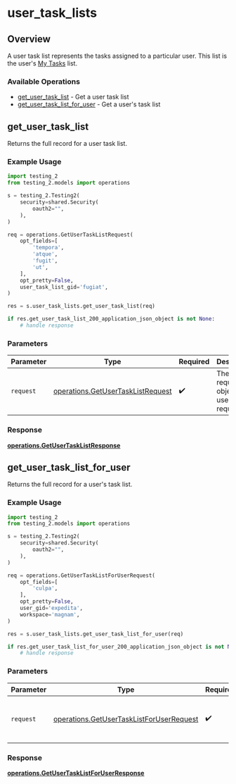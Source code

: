 # user_task_lists

## Overview

A user task list represents the tasks assigned to a particular user. This list is the user's [My Tasks](https://asana.com/guide/help/fundamentals/my-tasks) list.

### Available Operations

* [get_user_task_list](#get_user_task_list) - Get a user task list
* [get_user_task_list_for_user](#get_user_task_list_for_user) - Get a user's task list

## get_user_task_list

Returns the full record for a user task list.

### Example Usage

```python
import testing_2
from testing_2.models import operations

s = testing_2.Testing2(
    security=shared.Security(
        oauth2="",
    ),
)

req = operations.GetUserTaskListRequest(
    opt_fields=[
        'tempora',
        'atque',
        'fugit',
        'ut',
    ],
    opt_pretty=False,
    user_task_list_gid='fugiat',
)

res = s.user_task_lists.get_user_task_list(req)

if res.get_user_task_list_200_application_json_object is not None:
    # handle response
```

### Parameters

| Parameter                                                                              | Type                                                                                   | Required                                                                               | Description                                                                            |
| -------------------------------------------------------------------------------------- | -------------------------------------------------------------------------------------- | -------------------------------------------------------------------------------------- | -------------------------------------------------------------------------------------- |
| `request`                                                                              | [operations.GetUserTaskListRequest](../../models/operations/getusertasklistrequest.md) | :heavy_check_mark:                                                                     | The request object to use for the request.                                             |


### Response

**[operations.GetUserTaskListResponse](../../models/operations/getusertasklistresponse.md)**


## get_user_task_list_for_user

Returns the full record for a user's task list.

### Example Usage

```python
import testing_2
from testing_2.models import operations

s = testing_2.Testing2(
    security=shared.Security(
        oauth2="",
    ),
)

req = operations.GetUserTaskListForUserRequest(
    opt_fields=[
        'culpa',
    ],
    opt_pretty=False,
    user_gid='expedita',
    workspace='magnam',
)

res = s.user_task_lists.get_user_task_list_for_user(req)

if res.get_user_task_list_for_user_200_application_json_object is not None:
    # handle response
```

### Parameters

| Parameter                                                                                            | Type                                                                                                 | Required                                                                                             | Description                                                                                          |
| ---------------------------------------------------------------------------------------------------- | ---------------------------------------------------------------------------------------------------- | ---------------------------------------------------------------------------------------------------- | ---------------------------------------------------------------------------------------------------- |
| `request`                                                                                            | [operations.GetUserTaskListForUserRequest](../../models/operations/getusertasklistforuserrequest.md) | :heavy_check_mark:                                                                                   | The request object to use for the request.                                                           |


### Response

**[operations.GetUserTaskListForUserResponse](../../models/operations/getusertasklistforuserresponse.md)**

